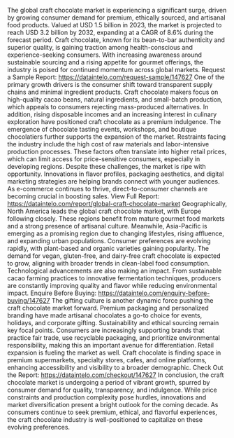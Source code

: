 The global craft chocolate market is experiencing a significant surge, driven by growing consumer demand for premium, ethically sourced, and artisanal food products. Valued at USD 1.5 billion in 2023, the market is projected to reach USD 3.2 billion by 2032, expanding at a CAGR of 8.6% during the forecast period.
Craft chocolate, known for its bean-to-bar authenticity and superior quality, is gaining traction among health-conscious and experience-seeking consumers. With increasing awareness around sustainable sourcing and a rising appetite for gourmet offerings, the industry is poised for continued momentum across global markets.
Request a Sample Report: https://dataintelo.com/request-sample/147627
One of the primary growth drivers is the consumer shift toward transparent supply chains and minimal ingredient products. Craft chocolate makers focus on high-quality cacao beans, natural ingredients, and small-batch production, which appeals to consumers rejecting mass-produced alternatives.
In addition, rising disposable incomes and an increasing interest in culinary exploration have positioned craft chocolate as a premium indulgence. The emergence of chocolate tasting events, workshops, and boutique chocolatiers further supports the expansion of the market.
Restraints facing the industry include the high cost of raw materials and labor-intensive production processes. These factors often translate into higher retail prices, which can limit access for price-sensitive consumers, especially in developing regions.
Despite these challenges, the market is ripe with opportunity. Innovations in flavor profiles, packaging aesthetics, and digital marketing strategies are helping brands connect with younger audiences. As e-commerce continues to thrive, direct-to-consumer channels are becoming crucial in boosting sales.
View Full Report: https://dataintelo.com/report/global-craft-chocolate-market
Geographically, North America leads the global craft chocolate market, with Europe following closely. These regions benefit from mature gourmet food markets and a strong presence of artisanal culture. Meanwhile, Asia-Pacific is emerging as a promising region due to changing lifestyles, rising affluence, and expanding urban populations.
Consumer preferences are evolving rapidly, with plant-based and organic varieties gaining popularity. The demand for vegan, gluten-free, and dairy-free craft chocolate is expected to grow, aligning with broader trends in clean-label food consumption.
Technological advancements are also making an impact. From sustainable cacao farming practices to innovative fermentation techniques, producers are constantly improving quality and flavor while reducing environmental impact.
Enquire Before Buying: https://dataintelo.com/enquiry-before-buying/147627
The gifting culture is another dynamic force pushing the craft chocolate market forward. Premium packaging and personalized branding have made artisanal chocolates a go-to choice for events, holidays, and corporate gifting.
Sustainability and ethical sourcing remain key focal points. Consumers are increasingly supporting brands that practice fair trade, use recyclable packaging, and prioritize environmental responsibility, making this an important avenue for differentiation.
Retail expansion is fueling the market as well. Craft chocolate is finding space in premium supermarkets, specialty stores, cafes, and online platforms, enhancing accessibility and visibility to a broader demographic.
Check Out the Report: https://dataintelo.com/checkout/147627
In conclusion, the craft chocolate market is undergoing a period of vibrant growth, spurred by consumer demand for quality, transparency, and indulgence. While price constraints and production complexity pose hurdles, innovations and market diversification present a bright outlook for the coming decade.
As consumers continue to seek premium, ethical, and flavorful experiences, the craft chocolate industry is well-positioned to capitalize on these evolving preferences.
